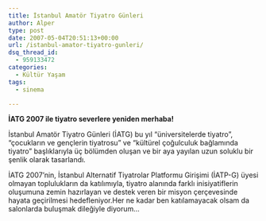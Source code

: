 ```yaml
---
title: İstanbul Amatör Tiyatro Günleri
author: Alper
type: post
date: 2007-05-04T20:51:13+00:00
url: /istanbul-amator-tiyatro-gunleri/
dsq_thread_id:
  - 959133472
categories:
  - Kültür Yaşam
tags:
  - sinema

---
```

**İATG 2007 ile tiyatro severlere yeniden merhaba!** 

İstanbul Amatör Tiyatro Günleri (İATG) bu yıl &#8220;üniversitelerde tiyatro&#8221;, &#8220;çocukların ve gençlerin tiyatrosu&#8221; ve &#8220;kültürel çoğulculuk bağlamında tiyatro&#8221; başlıklarıyla üç bölümden oluşan ve bir aya yayılan uzun soluklu bir şenlik olarak tasarlandı.

İATG 2007’nin, İstanbul Alternatif Tiyatrolar Platformu Girişimi (İATP-G) üyesi olmayan toplulukların da katılımıyla, tiyatro alanında farklı inisiyatiflerin oluşumuna zemin hazırlayan ve destek veren bir misyon çerçevesinde hayata geçirilmesi hedefleniyor.Her ne kadar ben katılamayacak olsam da salonlarda buluşmak dileğiyle diyorum&#8230;